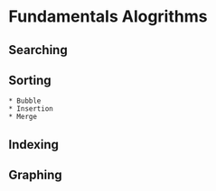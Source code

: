 # Fundamentals Alogrithms
  ## Searching
  ## Sorting
    * Bubble
    * Insertion
    * Merge
  ## Indexing
  ## Graphing
 
 
